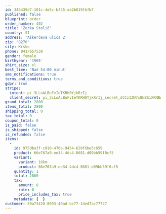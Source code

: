 ```yaml
---
id: 346439d7-101c-4e5c-bf35-ae2b819fbfb7
published: false
blueprint: order
order_number: 402
title: 'Zorka Stolič'
country: SI
address: 'Aškerčeva ulica 2'
zip: '8270'
city: Krško
phone: 041/657538
gender: female
birthyear: '1965'
shirt_size: xl
best_time: 'Nad 54:00 minut'
sms_notifications: true
terms_and_conditions: true
gdpr: true
stripe:
  intent: pi_3LLoALBuFvIeTKRH0YjkRrIj
  client_secret: pi_3LLoALBuFvIeTKRH0YjkRrIj_secret_dCCzIZW7x8NZSiXRNBw5IKYQ2
grand_total: 2800
items_total: 2800
shipping_total: 0
tax_total: 0
coupon_total: 0
is_paid: false
is_shipped: false
is_refunded: false
items:
  -
    id: 975dba3f-c010-476e-9454-620f6be5c659
    product: 66e767a9-ee34-4dc4-8681-d09bb59f0cf5
    variant:
      variant: 10km
      product: 66e767a9-ee34-4dc4-8681-d09bb59f0cf5
    quantity: 1
    total: 2800
    tax:
      amount: 0
      rate: 0
      price_includes_tax: true
    metadata: {  }
customer: 39a73420-8993-40ad-bc77-1ded7ac77727
---
```

